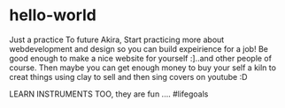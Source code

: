 # hello-world
Just a practice
To future Akira,
  Start practicing more about webdevelopment and design so you can build expeirience for a job! Be good enough to make a nice website for yourself :]..and other people of course. Then maybe you can get enough money to buy your self a kiln to creat things using clay to sell and then sing covers on youtube :D
  
  LEARN INSTRUMENTS TOO, they are fun ....
  #lifegoals
